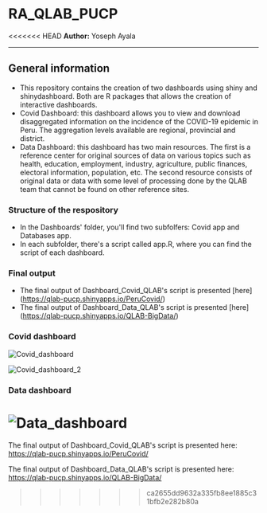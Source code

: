 # RA_QLAB_PUCP
<<<<<<< HEAD
**Author:** Yoseph Ayala

---
## General information
- This repository contains the creation of two dashboards using shiny and shinydashboard. Both are R packages that allows the creation of interactive dashboards.
- Covid Dashboard: this dashboard allows you to view and download disaggregated information on the incidence of the COVID-19 epidemic in Peru. The aggregation levels available are regional, provincial and district.
- Data Dashboard: this dashboard has two main resources. The first is a reference center for original sources of data on various topics such as health, education, employment, industry, agriculture, public finances, electoral information, population, etc. The second resource consists of original data or data with some level of processing done by the QLAB team that cannot be found on other reference sites.

### Structure of the respository 
- In the Dashboards' folder, you'll find two subfolfers: Covid app and Databases app.
- In each subfolder, there's a script called app.R, where you can find the script of each dashboard.

### Final output
- The final output of Dashboard_Covid_QLAB's script is presented [here] (https://qlab-pucp.shinyapps.io/PeruCovid/)
- The final output of Dashboard_Data_QLAB's script is presented [here] (https://qlab-pucp.shinyapps.io/QLAB-BigData/)

### Covid dashboard
![Covid_dashboard](https://user-images.githubusercontent.com/70246254/170998281-3f6cfe82-3c42-4d01-9f6f-13afe2cf3540.jpg)

![Covid_dashboard_2](https://user-images.githubusercontent.com/70246254/170999148-801f23ed-2deb-49d9-a373-ba8ff1c75c7f.jpg)

### Data dashboard
![Data_dashboard](https://user-images.githubusercontent.com/70246254/170999372-5a6dab36-d926-47ab-ae7e-ef10e6db3ad4.jpg)
=======

The final output of Dashboard_Covid_QLAB's script is presented here: https://qlab-pucp.shinyapps.io/PeruCovid/

The final output of Dashboard_Data_QLAB's script is presented here: https://qlab-pucp.shinyapps.io/QLAB-BigData/
>>>>>>> ca2655dd9632a335fb8ee1885c31bfb2e282b80a
